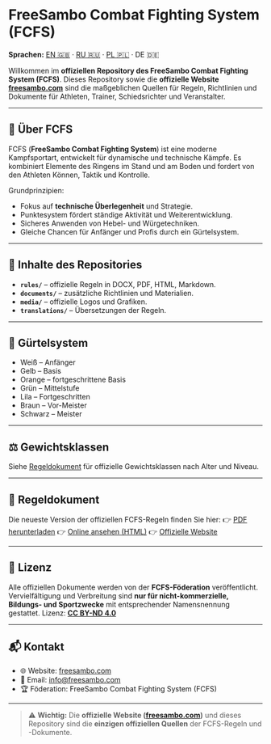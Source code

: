 # FreeSambo Combat Fighting System (FCFS)

**Sprachen:** [EN 🇬🇧](./README.md) · [RU 🇷🇺](./README.ru.md) · [PL 🇵🇱](./README.pl.md) · DE 🇩🇪

Willkommen im **offiziellen Repository des FreeSambo Combat Fighting System (FCFS)**.
Dieses Repository sowie die **offizielle Website [freesambo.com](https://freesambo.com)** sind die maßgeblichen Quellen für Regeln, Richtlinien und Dokumente für Athleten, Trainer, Schiedsrichter und Veranstalter.

---

## 📖 Über FCFS
FCFS (**FreeSambo Combat Fighting System**) ist eine moderne Kampfsportart, entwickelt für dynamische und technische Kämpfe.
Es kombiniert Elemente des Ringens im Stand und am Boden und fordert von den Athleten Können, Taktik und Kontrolle.

Grundprinzipien:
- Fokus auf **technische Überlegenheit** und Strategie.
- Punktesystem fördert ständige Aktivität und Weiterentwicklung.
- Sicheres Anwenden von Hebel- und Würgetechniken.
- Gleiche Chancen für Anfänger und Profis durch ein Gürtelsystem.

---

## 📂 Inhalte des Repositories
- **`rules/`** – offizielle Regeln in DOCX, PDF, HTML, Markdown.
- **`documents/`** – zusätzliche Richtlinien und Materialien.
- **`media/`** – offizielle Logos und Grafiken.
- **`translations/`** – Übersetzungen der Regeln.

---

## 🥋 Gürtelsystem
- Weiß – Anfänger
- Gelb – Basis
- Orange – fortgeschrittene Basis
- Grün – Mittelstufe
- Lila – Fortgeschritten
- Braun – Vor-Meister
- Schwarz – Meister

---

## ⚖️ Gewichtsklassen
Siehe [Regeldokument](rules/) für offizielle Gewichtsklassen nach Alter und Niveau.

---

## 📑 Regeldokument
Die neueste Version der offiziellen FCFS-Regeln finden Sie hier:
👉 [PDF herunterladen](rules/FCFS.RU.pdf)
👉 [Online ansehen (HTML)](rules/FCFS.RU.html)
👉 [Offizielle Website](https://freesambo.com)

---

## 📜 Lizenz
Alle offiziellen Dokumente werden von der **FCFS-Föderation** veröffentlicht.
Vervielfältigung und Verbreitung sind **nur für nicht-kommerzielle, Bildungs- und Sportzwecke** mit entsprechender Namensnennung gestattet.
Lizenz: **[CC BY-ND 4.0](https://creativecommons.org/licenses/by-nd/4.0/)**

---

## 📬 Kontakt
- 🌐 Website: [freesambo.com](https://freesambo.com)
- 📧 Email: info@freesambo.com
- 🏆 Föderation: FreeSambo Combat Fighting System (FCFS)

---

> ⚠️ **Wichtig:** Die **offizielle Website ([freesambo.com](https://freesambo.com))** und dieses Repository sind die **einzigen offiziellen Quellen** der FCFS-Regeln und -Dokumente.
